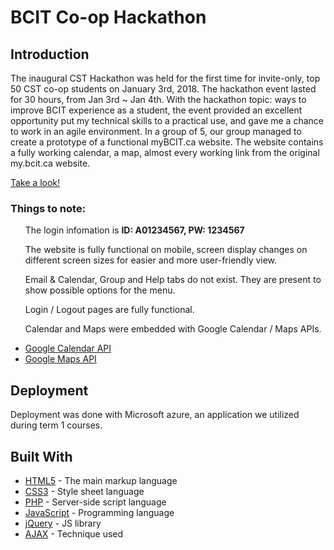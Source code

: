 
# BCIT Co-op Hackathon

## Introduction

The inaugural CST Hackathon was held for the first time for invite-only, top 50 CST co-op students on January 3rd, 2018. The hackathon event lasted for 30 hours, from Jan 3rd ~ Jan 4th. With the hackathon topic: ways to improve BCIT experience as a student, the event provided an excellent opportunity put my technical skills to a practical use, and gave me a chance to work in an agile environment. In a group of 5, our group managed to create a prototype of a functional myBCIT.ca website. The website contains a fully working calendar, a map, almost every working link from the original my.bcit.ca website.

[Take a look!](http://team7csthackathon2018.azurewebsites.net)

### Things to note: 

  <ul>The login infomation is <strong>ID: A01234567, PW: 1234567</strong></ul>
  <ul>The website is fully functional on mobile, screen display changes on different screen sizes for easier and more user-friendly view.</ul>
  <ul>Email & Calendar, Group and Help tabs do not exist. They are present to show possible options for the menu.</ul>
  <ul>Login / Logout pages are fully functional.</ul>
  <ul>Calendar and Maps were embedded with Google Calendar / Maps APIs.</ul>
  
  * [Google Calendar API](https://developers.google.com/maps/)
  * [Google Maps API](https://developers.google.com/maps/)

## Deployment

Deployment was done with Microsoft azure, an application we utilized during term 1 courses.

## Built With

* [HTML5](https://www.w3schools.com/) - The main markup language 
* [CSS3](https://www.w3schools.com/) - Style sheet language 
* [PHP](http://www.php.net/) - Server-side script language
* [JavaScript](https://www.javascript.com/) - Programming language
* [jQuery](https://jquery.com/) - JS library
* [AJAX](https://www.w3schools.com/xml/ajax_intro.asp) - Technique used


